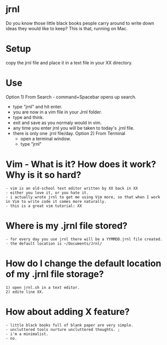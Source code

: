 # jrnl
Do you know those little black books people carry around to write down ideas they would like to keep? 
This is that, running on Mac. 

# Setup
copy the jrnl file and place it in a text file in your XX directory. 

# Use
Option 1) From Search
	- command+Spacebar opens up search. 
  - type "jrnl" and hit enter. 
  - you are now in a vim file in your Jrnl folder. 
  - type and think. 
  - exit and save as you normaly would in vim. 
  - any time you enter jrnl you will be taken to today's .jrnl file. 
  - there is only one .jrnl file/day. 
 Option 2) From Terminal
 	- open a terminal window. 
	- type "jrnl" 

# Vim - What is it? How does it work? Why is it so hard? 
	- vim is an old-school text editor written by XX back in XX
	- either you love it, or you hate it. 
	- i actually wrote jrnl to get me using Vim more, so that when I work in Vim to write code it comes more naturally. 
	- this is a great vim tutorial: XX
# Where is my .jrnl file stored? 
	- for every day you use jrnl there will be a YYMMDD.jrnl file created. 
	- the default location is ~/Documents/Jrnl/
# How do I change the default location of my .jrnl file storage? 
	1) open jrnl.sh in a text editor. 
	2) edite line XX. 
# How about adding X feature? 
	- little black books full of blank paper are very simple. 
	- uncluttered tools nurture uncluttered thoughts. ;
	- i'm a minimalist. 
	- no. 
